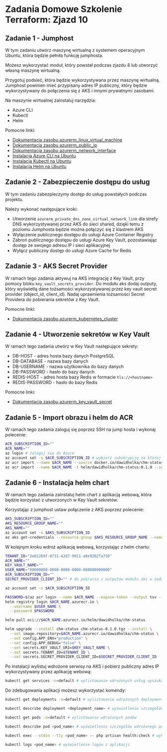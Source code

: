 # Zadania Domowe Szkolenie Terraform: Zjazd 10

## Zadanie 1 - Jumphost

W tym zadaniu utwórz maszynę wirtualną z systemem operacyjnym Ubuntu, która będzie pełniła funkcję jumphosta.

Możesz wykorzystać moduł, który powstał podczas zjazdu 8 lub utworzyć własną maszynę wirtualną.

Przygotuj podsieć, która będzie wykorzystywana przez maszynę wirtualną.
Jumphost powinien mieć przypisany adres IP publiczny, który będzie wykorzystywany do połączenia się z AKS i innymi
prywatnymi zasobami.

Na maszynie wirtualnej zainstaluj narzędzia:

* Azure CLI
* Kubectl
* Helm

Pomocne linki:

* [Dokumentacja zasobu azurerm_linux_virtual_machine](https://registry.terraform.io/providers/hashicorp/azurerm/latest/docs/resources/linux_virtual_machine)
* [Dokumentacja zasobu azurerm_public_ip](https://registry.terraform.io/providers/hashicorp/azurerm/latest/docs/resources/public_ip)
* [Dokumentacja zasobu azurerm_network_interface](https://registry.terraform.io/providers/hashicorp/azurerm/latest/docs/resources/network_interface)
* [Instalacja Azure CLI na Ubuntu](https://learn.microsoft.com/en-us/cli/azure/install-azure-cli-linux?pivots=apt#option-1-install-with-one-command)
* [Instalacja Kubectl na Ubuntu](https://kubernetes.io/docs/tasks/tools/install-kubectl-linux/#install-kubectl-binary-with-curl-on-linux)
* [Instalacja Helm na Ubuntu](https://helm.sh/docs/intro/install/#from-script)

## Zadanie 2 - Zabezpieczenie dostępu do usług

W tym zadaniu zabezpieczymy dostęp do usług powstałych podczas projektu.

Należy wykonać następujące kroki:

* Utworzenie `azurerm_private_dns_zone_virtual_network_link` dla strefy DNS wykorzystywanej przez AKS do sieci shared,
  dzięki temu z poziomu Jumphosta będzie można połączyć się z klastrem AKS
* Wyłączenie publicznego dostępu do usługi Azure Container Registry
* Zabroń publicznego dostępu do usługi Azure Key Vault, pozostawiając dostęp ze swojego adresu IP i sieci aplikacyjnej
* Wyłącz publiczny dostęp do usługi Azure Cache for Redis

## Zadanie 3 - AKS Secret Provider

W ramach tego zadania aktywuj na AKS integrację z Key Vault, przy pomocy bloku `key_vault_secrets_provider`.
Do modułu aks dodaj outputy, który wyświetlą dane tożsamości wykorzystywanej przez key vault secret provider (object_id,
client_id).
Nadaj uprawnienia tożsamości Secret Providera do pobierania sekretów z Key Vault.

Pomocne linki:

* [Dokumentacja zasobu azurerm_kubernetes_cluster](https://registry.terraform.io/providers/hashicorp/azurerm/latest/docs/resources/kubernetes_cluster)

## Zadanie 4 - Utworzenie sekretów w Key Vault

W ramach tego zadania utwórz w Key Vault następujące sekrety:

* DB-HOST - adres hosta bazy danych PostgreSQL
* DB-DATABASE - nazwa bazy danych
* DB-USERNAME - nazwa użytkownika do bazy danych
* DB-PASSWORD - hasło do bazy danych
* REDIS-HOST - adres hosta bazy Redis w formacie `tls://<hostname>`
* REDIS-PASSWORD - hasło do bazy Redis

Pomocne linki:

* [Dokumentacja zasobu azurerm_key_vault_secret](https://registry.terraform.io/providers/hashicorp/azurerm/latest/docs/resources/key_vault_secret)

## Zadanie 5 - Import obrazu i helm do ACR

W ramach tego zadania zaloguj się poprzez SSH na jump hosta i wykonaj polecenie:

```bash
ACR_SUBSCRIPTION_ID=""
ACR_NAME=""
az login # zaloguj się do Azure 
az account set -s $ACR_SUBSCRIPTION_ID # wybierz subskrypcję na której jest ACR
az acr import --name $ACR_NAME --source docker.io/dawidholka/chm-status:1.0.0
az acr import --name $ACR_NAME -t helm/dawidholka/chm-status:0.1.0 --source registry-1.docker.io/dawidholka/chm-status:0.1.0
```

## Zadanie 6 - Instalacja helm chart

W ramach tego zadania zainstaluj helm chart z aplikacją webową, która będzie korzystać z utworzonych w Key Vault
sekretów.

Korzystając z jumphost ustaw połączenie z AKS poprzez polecenie:

```bash
AKS_SUBSCRIPTION_ID=""
AKS_RESOURCE_GROUP_NAME=""
AKS_NAME=""
az account set -s $AKS_SUBSCRIPTION_ID
az aks get-credentials --resource-group $AKS_RESOURCE_GROUP_NAME --name $AKS_NAME

```

W kolejnym kroku wdroż aplikację webową, korzystając z helm chartu:

```bash
TENANT_ID="3a81269f-0731-42d7-9911-a8e9202fa750"
ACR_NAME=""
KEY_VAULT_NAME=""
USER_NAME="00000000-0000-0000-0000-000000000000"
ACR_SUBSCRIPTION_ID=""
SECRET_PROVIDER_CLIENT_ID="" # do pobrania z outputów modułu aks w zadaniu 3

az account set -s $ACR_SUBSCRIPTION_ID

PASSWORD=$(az acr login --name $ACR_NAME --expose-token --output tsv --query accessToken)
helm registry login $ACR_NAME.azurecr.io \
  --username $USER_NAME \
  --password $PASSWORD

helm pull oci://$ACR_NAME.azurecr.io/helm/dawidholka/chm-status

helm upgrade --install chm-status chm-status-0.1.0.tgz --install \
  --set image.repository=$ACR_NAME.azurecr.io/dawidholka/chm-status \
  --set config.APP_ENV="production" \
  --set config.APP_DEBUG="false" \
  --set secrets.KEY_VAULT_URI=$KEY_VAULT_NAME \
  --set secrets.TENANT_ID=$TENANT_ID \
  --set secrets.SECRET_PROVIDER_CLIENT_ID=$SECRET_PROVIDER_CLIENT_ID
```

Po instalacji wylistuj wdrożone serwisy na AKS i pobierz publiczny adres IP wykorzystywany przez aplikację webową:

```bash
kubectl get services -n=default # wylistowanie wdrożonych usług wyszukaj tej o nazwie chm-status
```

Do zdebugowania aplikacji możesz wykorzystać komendy:

```bash
kubectl get deployments -n=default # wylistowanie wdrożonych deploymentów

kubectl describe deployment <deployment_name> # wyświetlenie szczegółów wdrożonego deploymentu

kubectl get pods -n=default # wylistowanie wdrożonych podów

kubectl describe pod <pod_name> # wyświetlenie szczegółów wdrożonego poda

kubectl exec --stdin --tty <pod_name> -- php artisan health:check # wykonanie health check sprawdzającego połączenie do usług

kubectl logs <pod_name> # wyświetlenie logów z aplikacji
```

